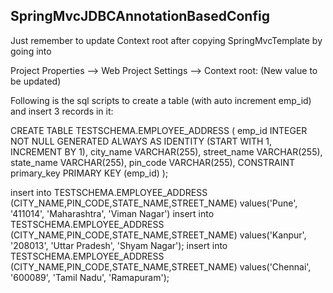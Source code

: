 ## SpringMvcJDBCAnnotationBasedConfig

Just remember to update Context root after copying SpringMvcTemplate by going into 

Project Properties --> Web Project Settings --> Context root: (New value to be updated)

Following is the sql scripts to create a table (with auto increment emp_id) and insert 3 records in it:

CREATE TABLE TESTSCHEMA.EMPLOYEE_ADDRESS
(
emp_id INTEGER NOT NULL GENERATED ALWAYS AS IDENTITY (START WITH 1, INCREMENT BY 1),
city_name VARCHAR(255),
street_name VARCHAR(255),
state_name VARCHAR(255),
pin_code VARCHAR(255),
CONSTRAINT primary_key PRIMARY KEY (emp_id)
);

insert into TESTSCHEMA.EMPLOYEE_ADDRESS (CITY_NAME,PIN_CODE,STATE_NAME,STREET_NAME) values('Pune', '411014', 'Maharashtra', 'Viman Nagar')
insert into TESTSCHEMA.EMPLOYEE_ADDRESS (CITY_NAME,PIN_CODE,STATE_NAME,STREET_NAME) values('Kanpur', '208013', 'Uttar Pradesh', 'Shyam Nagar');
insert into TESTSCHEMA.EMPLOYEE_ADDRESS (CITY_NAME,PIN_CODE,STATE_NAME,STREET_NAME) values('Chennai', '600089', 'Tamil Nadu', 'Ramapuram');
